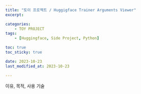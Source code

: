 ```yaml
---
title: "토이 프로젝트 / Huggigface Trainer Arguments Viewer"
excerpt:

categories: 
    - TOY PROJECT
tags:
    - [Huggingface, Side Project, Python]

toc: true
toc_sticky: true

date: 2023-10-23
last_modified_at: 2023-10-23

---
```


이유, 목적, 사용 기술